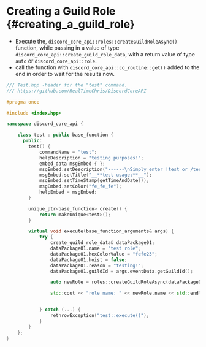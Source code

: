 Creating a Guild Role {#creating_a_guild_role}
============
- Execute the, `discord_core_api::roles::createGuildRoleAsync()` function, while passing in a value of type `discord_core_api::create_guild_role_data`, with a return value of type `auto` or `discord_core_api::role`.
- call the function with `discord_core_api::co_routine::get()` added to the end in order to wait for the results now.

```cpp
/// Test.hpp -header for the "test" command.
/// https://github.com/RealTimeChris/DiscordCoreAPI

#pragma once

#include <index.hpp>

namespace discord_core_api {

	class test : public base_function {
	  public:
		test() {
			commandName = "test";
			helpDescription = "testing purposes!";
			embed_data msgEmbed { };
			msgEmbed.setDescription("------\nSimply enter !test or /test!\n------");
			msgEmbed.setTitle("__**test usage:**__");
			msgEmbed.setTimeStamp(getTimeAndDate());
			msgEmbed.setColor("fe_fe_fe");
			helpEmbed = msgEmbed;
		}

		unique_ptr<base_function> create() {
			return makeUnique<test>();
		}

		virtual void execute(base_function_arguments& args) {
			try {
				create_guild_role_data& dataPackage01;
				dataPackage01.name = "test role";
				dataPackage01.hexColorValue = "fefe23";
				dataPackage01.hoist = false;
				dataPackage01.reason = "testing!";
				dataPackage01.guildId = args.eventData.getGuildId();

				auto newRole = roles::createGuildRoleAsync(dataPackage01).get();

				std::cout << "role name: " << newRole.name << std::endl;


			} catch (...) {
				rethrowException("test::execute()");
			}
		}
	};
}


```
